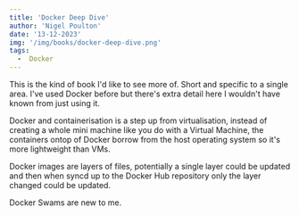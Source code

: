 ```yaml
---
title: 'Docker Deep Dive'
author: 'Nigel Poulton'
date: '13-12-2023'
img: '/img/books/docker-deep-dive.png'
tags:
  -  Docker
---
```


This is the kind of book I'd like to see more of. Short and specific to a single area. I've used Docker before but there's extra detail here I wouldn't have known from just using it.

Docker and containerisation is a step up from virtualisation, instead of creating a whole mini machine like you do with a Virtual Machine, the containers ontop of Docker borrow from the host operating system so it's more lightweight than VMs.

Docker images are layers of files, potentially a single layer could be updated and then when syncd up to the Docker Hub repository only the layer changed could be updated.

Docker Swams are new to me.